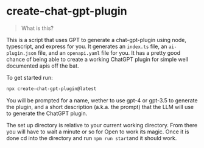 # create-chat-gpt-plugin

> What is this?

This is a script that uses GPT to generate a chat-gpt-plugin using node, typescript, and express for you. It generates an `index.ts` file, an `ai-plugin.json` file, and an `openapi.yaml` file for you. It has a pretty good chance of being able to create a working ChatGPT plugin for simple well documented apis off the bat.

To get started run:

```bash
npx create-chat-gpt-plugin@latest
```

You will be prompted for a name, wether to use gpt-4 or gpt-3.5 to generate the plugin, and a short description (a.k.a. the prompt) that the LLM will use to generate the ChatGPT plugin.

The set up directory is relative to your current working directory. From there you will have to wait a minute
or so for Open to work its magic. Once it is done cd into the directory and run `npm run start`and it should work.

